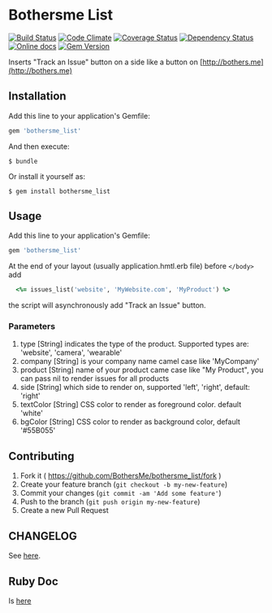 # Bothersme List
[![Build Status](https://travis-ci.org/BothersMe/bothersme_list.svg?branch=master)](https://travis-ci.org/BothersMe/bothersme_list)
[![Code Climate](https://codeclimate.com/github/BothersMe/bothersme_list/badges/gpa.svg)](https://codeclimate.com/github/BothersMe/bothersme_list)
[![Coverage Status](https://coveralls.io/repos/BothersMe/bothersme_list/badge.svg)](https://coveralls.io/r/BothersMe/bothersme_list)
[![Dependency Status](https://www.versioneye.com/user/projects/5598d2186166340022000087/badge.svg?style=flat)](https://www.versioneye.com/user/projects/5598d2186166340022000087)
[![Online docs](https://img.shields.io/badge/docs-✓-green.svg)](http://www.rubydoc.info/github/BothersMe/bothersme_list/master/BothersmeList)
[![Gem Version](https://img.shields.io/gem/v/bothersme_list.png)](https://rubygems.org/gems/bothersme_list)

Inserts "Track an Issue" button on a side like a button on [http://bothers.me](http://bothers.me)

## Installation

Add this line to your application's Gemfile:

```ruby
gem 'bothersme_list'
```

And then execute:

    $ bundle

Or install it yourself as:

    $ gem install bothersme_list

## Usage

Add this line to your application's Gemfile:

```ruby
gem 'bothersme_list'
```

At the end of your layout (usually application.hmtl.erb file) before ```</body>``` add
```ruby
  <%= issues_list('website', 'MyWebsite.com', 'MyProduct') %>
```

the script will asynchronously add "Track an Issue" button.

### Parameters
  1. type [String] indicates the type of the product. Supported types are: 'website', 'camera', 'wearable'
  2. company [String] is your company name camel case like 'MyCompany'
  3. product [String] name of your product came case like "My Product", you can pass nil to render issues for all products
  4. side [String] which side to render on, supported 'left', 'right', default: 'right'
  5. textColor [String] CSS color to render as foreground color. default 'white'
  6. bgColor [String] CSS color to render as background color, default '#55B055'


## Contributing

1. Fork it ( https://github.com/BothersMe/bothersme_list/fork )
2. Create your feature branch (`git checkout -b my-new-feature`)
3. Commit your changes (`git commit -am 'Add some feature'`)
4. Push to the branch (`git push origin my-new-feature`)
5. Create a new Pull Request

## CHANGELOG

See [here](CHANGELOG.md).

## Ruby Doc

Is [here](http://www.rubydoc.info/github/BothersMe/bothersme_list/master/BothersmeList)
